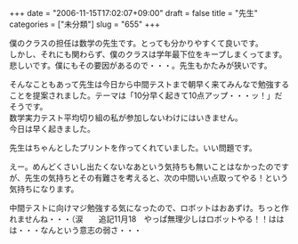+++
date = "2006-11-15T17:02:07+09:00"
draft = false
title = "先生"
categories = ["未分類"]
slug = "655"
+++

<p>僕のクラスの担任は数学の先生です。とっても分かりやすくて良いです。<br />しかし、それにも関わらず、僕のクラスは学年最下位をキープしまくってます。<br />悲しいです。僕にもその要因があるので・・・。先生もかたみが狭いです。</p>

<p>そんなこともあって先生は今日から中間テストまで朝早く来てみんなで勉強することを提案されました。テーマは「10分早く起きて10点アップ・・・ッ！」だそうです。<br />数学実力テスト平均切り組の私が参加しないわけにはいきません。<br />今日は早く起きました。</p>

<p>先生はちゃんとしたプリントを作ってくれていました。いい問題です。</p>

<p>えー。めんどくさいし出たくないなあという気持ちも無いことはなかったのですが、先生の気持ちとその有難さを考えると、次の中間いい点取ってやる！という気持ちになります。</p>

<p>中間テストに向けマジ勉強する気になったので、ロボットはおあずけ。ちっと作れませんね・・・（涙　　追記11月18　やっぱ無理少しはロボットやる！！ははは・・・なんという意志の弱さ・・・</p>

